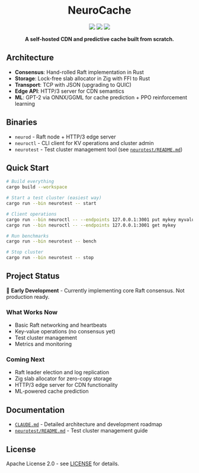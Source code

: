 <div align="center">

# NeuroCache

<a href="https://www.rust-lang.org/"><img src="https://img.shields.io/badge/1.75+-orange?style=flat&logo=rust&label=Rust&color=%23dea584"></a>
<a href="https://github.com/BogdanFloris/neurocache/releases"><img src="https://img.shields.io/github/v/release/BogdanFloris/neurocache?link=https%3A%2F%2Fgithub.com%2FBogdanFloris%2Fneurocache%2Freleases"></a>
<a href="https://github.com/BogdanFloris/neurocache/actions"><img src="https://img.shields.io/github/actions/workflow/status/BogdanFloris/neurocache/ci.yml?link=https%3A%2F%2Fgithub.com%2FBogdanFloris%2Fneurocache%2Factions"></a>

**A self-hosted CDN and predictive cache built from scratch.**

</div>

## Architecture

- **Consensus**: Hand-rolled Raft implementation in Rust
- **Storage**: Lock-free slab allocator in Zig with FFI to Rust
- **Transport**: TCP with JSON (upgrading to QUIC)
- **Edge API**: HTTP/3 server for CDN semantics
- **ML**: GPT-2 via ONNX/GGML for cache prediction + PPO reinforcement learning

## Binaries

- `neurod` - Raft node + HTTP/3 edge server
- `neuroctl` - CLI client for KV operations and cluster admin
- `neurotest` - Test cluster management tool (see [`neurotest/README.md`](neurotest/README.md))

## Quick Start

```bash
# Build everything
cargo build --workspace

# Start a test cluster (easiest way)
cargo run --bin neurotest -- start

# Client operations
cargo run --bin neuroctl -- --endpoints 127.0.0.1:3001 put mykey myvalue
cargo run --bin neuroctl -- --endpoints 127.0.0.1:3001 get mykey

# Run benchmarks
cargo run --bin neurotest -- bench

# Stop cluster
cargo run --bin neurotest -- stop
```

## Project Status

🚧 **Early Development** - Currently implementing core Raft consensus. Not production ready.

### What Works Now
- Basic Raft networking and heartbeats
- Key-value operations (no consensus yet)
- Test cluster management
- Metrics and monitoring

### Coming Next
- Raft leader election and log replication
- Zig slab allocator for zero-copy storage
- HTTP/3 edge server for CDN functionality
- ML-powered cache prediction

## Documentation

- [`CLAUDE.md`](CLAUDE.md) - Detailed architecture and development roadmap
- [`neurotest/README.md`](neurotest/README.md) - Test cluster management guide

## License

Apache License 2.0 - see [LICENSE](LICENSE) for details.
